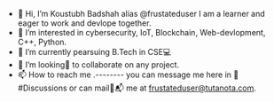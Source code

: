 - 👋 Hi, I’m Koustubh Badshah alias @frustateduser I am a learner and eager to work and devlope together. 
- 👀 I’m interested in cybersecurity, IoT, Blockchain, Web-devlopment, C++, Python.
- 🌱 I’m currently pearsuing B.Tech in CSE💻
- 💞️ I’m looking👀 to collaborate on any project.
- 📫 How to reach me .--------  you can message me here in 🫠#Discussions or can mail📧📬 me at <e-mail>frustateduser@tutanota.com</e-mail>.

<script src="https://tryhackme.com/badge/2064379"></script>


<!---
frustateduser/frustateduser is a ✨ special ✨ repository because its `README.md` (this file) appears on your GitHub profile.
You can click the Preview link to take a look at your changes.
--->
